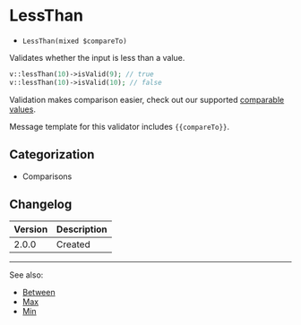# LessThan

- `LessThan(mixed $compareTo)`

Validates whether the input is less than a value.

```php
v::lessThan(10)->isValid(9); // true
v::lessThan(10)->isValid(10); // false
```

Validation makes comparison easier, check out our supported
[comparable values](../07-comparable-values.md).

Message template for this validator includes `{{compareTo}}`.

## Categorization

- Comparisons

## Changelog

Version | Description
--------|-------------
  2.0.0 | Created

***
See also:

- [Between](Between.md)
- [Max](Max.md)
- [Min](Min.md)
